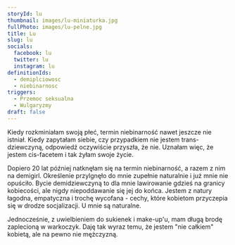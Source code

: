 ```yaml
---
storyId: lu
thumbnail: images/lu-miniaturka.jpg
fullPhoto: images/lu-pelne.jpg
title: Lu
slug: lu
socials:
  facebook: lu
  twitter: lu
  instagram: lu
definitionIds:
  - demiplciowosc
  - niebinarnosc
triggers:
  - Przemoc seksualna
  - Wulgaryzmy
draft: false
---
```

Kiedy rozkminiałam swoją płeć, termin niebinarność nawet jeszcze nie istniał. Kiedy zapytałam siebie, czy przypadkiem nie jestem trans-dziewczyną, odpowiedź oczywiście przyszła, że nie. Uznałam więc, że jestem cis-facetem i tak żyłam swoje życie.

Dopiero 20 lat później natknęłam się na termin niebinarność, a razem z nim na demigirl. Określenie przylgnęło do mnie zupełnie naturalnie i już mnie nie opuściło. Bycie demidziewczyną to dla mnie lawirowanie gdzieś na granicy kobiecości, ale nigdy niepoddawanie się jej do końca. Jestem z natury łagodna, empatyczna i trochę wycofana - cechy, które kobietom przyczepia się w drodze socjalizacji. U mnie są naturalne. 

Jednocześnie, z uwielbieniem do sukienek i make-up'u, mam długą brodę zaplecioną w warkoczyk. Daję tak wyraz temu, że jestem "nie całkiem" kobietą, ale na pewno nie mężczyzną.